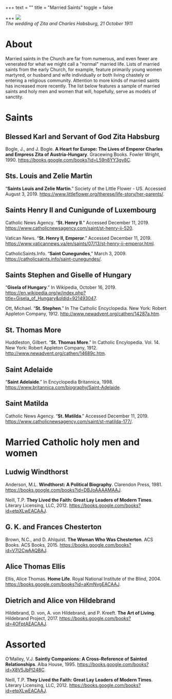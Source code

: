 +++
text = ""
title = "Married Saints"
toggle = false

+++
![](https://upload.wikimedia.org/wikipedia/commons/c/ca/Zitawed.jpg)  
_The wedding of Zita and Charles Habsburg, 21 October 1911_

# About

Married saints in the Church are far from numerous, and even fewer are venerated for what we might call a "normal" married life. Lists of married saints from the early Church, for example, feature primarily young women martyred, or husband and wife individually or both living chastely or entering a religious community. Attention to more kinds of married saints has increased more recently. The list below features a sample of married saints and holy men and women that will, hopefully, serve as models of sanctity.

# Saints

## Blessed Karl and Servant of God Zita Habsburg

Bogle, J., and J. Bogle. **A Heart for Europe: The Lives of Emperor Charles and Empress Zita of Austria-Hungary**. Gracewing Books. Fowler Wright, 1990. https://books.google.com/books?id=L59n8YY3gy8C.

## Sts. Louis and Zelie Martin

“**Saints Louis and Zelie Martin**.” Society of the Little Flower - US. Accessed August 3, 2019. https://www.littleflower.org/therese/life-story/her-parents/.

## Saints Henry II and Cunigunde of Luxembourg

Catholic News Agency. “**St. Henry II**.” Accessed December 11, 2019. https://www.catholicnewsagency.com/saint/st-henry-ii-520.

Vatican News. “**St. Henry II, Emperor**.” Accessed December 11, 2019. https://www.vaticannews.va/en/saints/07/13/st-henry-ii-emperor.html.

CatholicSaints.Info. “**Saint Cunegundes**,” March 3, 2009. https://catholicsaints.info/saint-cunegundes/.

## Saints Stephen and Giselle of Hungary

“**Gisela of Hungary**.” In Wikipedia, October 16, 2019. https://en.wikipedia.org/w/index.php?title=Gisela_of_Hungary&oldid=921493047.

Ott, Michael. “**St. Stephen**.” In The Catholic Encyclopedia. New York: Robert Appleton Company, 1912. http://www.newadvent.org/cathen/14287a.htm.


## St. Thomas More

Huddleston, Gilbert. “**St. Thomas More**.” In Catholic Encylopedia. Vol. 14. New York: Robert Appleton Company, 1912. http://www.newadvent.org/cathen/14689c.htm.

## Saint Adelaide 

“**Saint Adelaide**.” In Encyclopedia Britannica, 1998. https://www.britannica.com/biography/Saint-Adelaide.

## Saint Matilda 

Catholic News Agency. “**St. Matilda**.” Accessed December 11, 2019. https://www.catholicnewsagency.com/saint/st-matilda-177/.

# Married Catholic holy men and women

## Ludwig Windthorst

Anderson, M.L. **Windthorst: A Political Biography**. Clarendon Press, 1981. https://books.google.com/books?id=DBJoAAAAMAAJ.

Neill, T.P. **They Lived the Faith: Great Lay Leaders of Modern Times**. Literary Licensing, LLC, 2012. https://books.google.com/books?id=etpXLwEACAAJ.

## G. K. and Frances Chesterton

Brown, N.C., and D. Ahlquist. **The Woman Who Was Chesterton**. ACS Books. ACS Books, 2015. https://books.google.com/books?id=V7I2CwAAQBAJ.

## Alice Thomas Ellis

Ellis, Alice Thomas. **Home Life**. Royal National Institute of the Blind, 2004. https://books.google.com/books?id=aKmNvgEACAAJ.

## Dietrich and Alice von Hildebrand

Hildebrand, D. von, A. von Hildebrand, and P. Kreeft. **The Art of Living**. Hildebrand Project, 2017. https://books.google.com/books?id=4OFptAEACAAJ.

# Assorted 

O’Malley, V.J. **Saintly Companions: A Cross-Reference of Sainted Relationships**. Alba House, 1995. https://books.google.com/books?id=X8V5JbPl248C.

Neill, T.P. **They Lived the Faith: Great Lay Leaders of Modern Times**. Literary Licensing, LLC, 2012. https://books.google.com/books?id=etpXLwEACAAJ.


